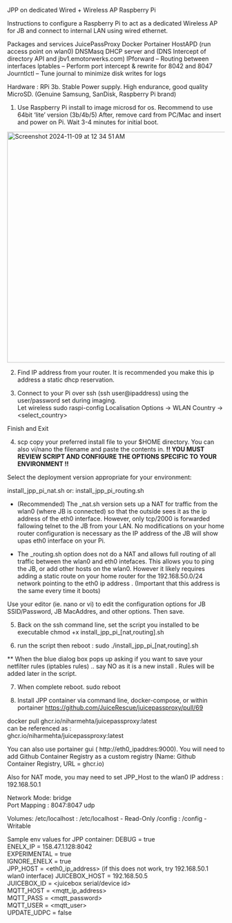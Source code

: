 JPP on dedicated Wired + Wireless AP Raspberry Pi 


Instructions to configure a Raspberry Pi to act as a dedicated Wireless AP for JB and connect to internal LAN using wired ethernet. 

Packages and services
JuicePassProxy
Docker
Portainer
HostAPD (run access point on wlan0)
DNSMasq  DHCP server and (DNS Intercept of directory API and jbv1.emotorwerks.com)
IPforward – Routing between interfaces
Iptables – Perform port intercept & rewrite for 8042 and 8047
Journtlctl – Tune journal to minimize disk writes for logs


Hardware : RPi 3b.
Stable Power supply.
High endurance, good quality MicroSD.  (Genuine Samsung, SanDisk, Raspberry Pi brand)



1)	Use Raspberry Pi install to image microsd for os.
Recommend to use 64bit ‘lite’ version (3b/4b/5) 
After, remove card from PC/Mac and insert and power on Pi. Wait 3-4 minutes for initial boot. 
<img width="535" alt="Screenshot 2024-11-09 at 12 34 51 AM" src="https://github.com/user-attachments/assets/21ddee12-b4f2-4b69-8076-72f3e6b4a9f5">




 


2)	Find IP address from your router. It is recommended you make this ip address a static dhcp reservation. 

3)	Connect to your Pi over ssh (ssh user@ipaddress) using the user/password set during imaging.  
Let wireless 
sudo raspi-config
Localisation Options -> WLAN Country -> <select_country>

Finish and Exit



4)	scp copy your preferred install file to your $HOME directory. You can also vi/nano the filename and paste the contents in. 
**!! YOU MUST REVIEW SCRIPT AND CONFIGURE THE OPTIONS SPECIFIC TO YOUR ENVIRONMENT  !!**

Select the deployment version appropriate for your environment: 

install_jpp_pi_nat.sh
or:
install_jpp_pi_routing.sh

* (Recommended) The _nat.sh version sets up a NAT for traffic from the wlan0 (where JB is connected) so that the outside sees it as the ip address of the eth0 interface.  However, only tcp/2000 is forwarded fallowing telnet to the JB from your LAN. No modifications on your home router configuration is necessary as the IP address of the JB will show upas eth0 interface on your Pi. 
  
* The _routing.sh option does not do a NAT and allows full routing of all traffic between the wlan0 and eth0 intefaces. This allows you to ping the JB, or add other hosts on the wlan0. However it likely requires adding a static route on your home router for the 192.168.50.0/24 network pointing to the eth0 ip address . (Important that this address is the same every time it boots) 

Use your editor (ie. nano or vi)  to edit the configuration options for JB SSID/Password, JB MacAddres, and other options. Then save. 



5)	Back on the ssh command line, set the script you installed  to be executable
chmod +x install_jpp_pi_[nat,routing].sh





6)	run the script then reboot :
sudo ./install_jpp_pi_[nat,routing].sh

** When the blue dialog box pops up asking if you want to save your netfilter rules (iptables rules) .. say NO as it is a new install . Rules will be added later in the script.


7)	When complete reboot.
sudo reboot


8)	Install JPP container via command line, docker-compose, or within portainer
https://github.com/JuiceRescue/juicepassproxy/pull/69 

docker pull ghcr.io/niharmehta/juicepassproxy:latest  
can be referenced as :  
ghcr.io/niharmehta/juicepassproxy:latest  

You can also use portainer gui ( http://eth0_ipaddres:9000). You will need to add Github Container Registry as a custom registry  (Name: Github Container Registry, URL = ghcr.io) 


Also for NAT mode, you may need to set JPP_Host to the wlan0 IP address : 192.168.50.1 

Network Mode: bridge  
Port Mapping : 8047:8047 udp

Volumes:
/etc/localhost : /etc/localhost - Read-Only
/config : /config - Writable

Sample env values for JPP container:
DEBUG = true  
ENELX_IP = 158.47.1.128:8042  
EXPERIMENTAL = true  
IGNORE_ENELX = true  
JPP_HOST = <eth0_ip_address>   (if this does not work, try 192.168.50.1 wlan0 interface) 
JUICEBOX_HOST = 192.168.50.5  
JUICEBOX_ID = <juicebox serial/device id>   
MQTT_HOST = <mqtt_ip_address>  
MQTT_PASS = <mqtt_password>  
MQTT_USER = <mqtt_user>  
UPDATE_UDPC = false  


